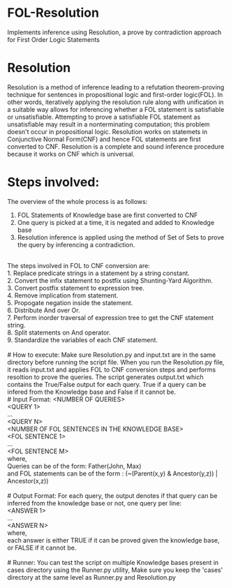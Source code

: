 # FOL-Resolution
Implements inference using Resolution, a prove by contradiction approach for First Order Logic Statements
<br>
# Resolution
Resolution is a method of inference leading to a refutation theorem-proving technique for sentences in propositional logic and first-order logic(FOL). In other words, iteratively applying the resolution rule along with unification in a suitable way allows for inferencing whether a FOL statement is satisfiable or unsatisfiable. Attempting to prove a satisfiable FOL statement as unsatisfiable may result in a nonterminating computation; this problem doesn't occur in propositional logic. Resolution works on statemets in Conjunctive Normal Form(CNF) and hence FOL statements are first converted to CNF. Resolution is a complete and sound inference procedure because it works on CNF which is universal.
<br>
# Steps involved:
The overview of the whole process is as follows:<br>
1. FOL Statements of Knowledge base are first converted to CNF<br>
2. One query is picked at a time, it is negated and added to Knowledge base<br>
3. Resolution inference is applied using the method of Set of Sets to prove the query by inferencing a contradiction.<br>
<br>
The steps involved in FOL to CNF conversion are:<br>
1. Replace predicate strings in a statement by a string constant.<br>
2. Convert the infix statement to postfix using Shunting-Yard Algorithm.<br>
3. Convert postfix statement to expression tree.<br>
4. Remove implication from statement.<br>
5. Propogate negation inside the statement.<br>
6. Distribute And over Or.<br>
7. Perform inorder traversal of expression tree to get the CNF statement string.<br>
8. Split statements on And operator.<br>
9. Standardize the variables of each CNF statement.<br>
<br>
# How to execute:
Make sure Resolution.py and input.txt are in the same directory before running the script file. When you run the Resolution.py file, it reads input.txt and applies FOL to CNF conversion steps and performs resoltion to prove the queries. The script generates output.txt which contains the True/False output for each query. True if a query can be infered from the Knowledge base and False if it cannot be.<br>
# Input Format:
&lt;NUMBER OF QUERIES&gt;<br>
&lt;QUERY 1&gt;<br>
...<br>
&lt;QUERY N&gt;<br>
&lt;NUMBER OF FOL SENTENCES IN THE KNOWLEDGE BASE&gt;<br>
&lt;FOL SENTENCE 1&gt;<br>
...<br>
&lt;FOL SENTENCE M&gt;<br>
where,<br>
Queries can be of the form: Father(John, Max)<br>
and FOL statements can be of the form : (~(Parent(x,y) & Ancestor(y,z)) | Ancestor(x,z))<br>
<br>
# Output Format:
For each query, the output denotes if that query can be inferred from the knowledge base or not, one query per line:<br>
&lt;ANSWER 1&gt;<br>
...<br>
&lt;ANSWER N&gt;<br>
where,<br>
each answer is either TRUE if it can be proved given the knowledge base, or FALSE if it cannot be.<br>
<br>
# Runner:
You can test the script on multiple Knowledge bases present in cases directory using the Runner.py utility, Make sure you keep the 'cases' directory at the same level as Runner.py and Resolution.py
